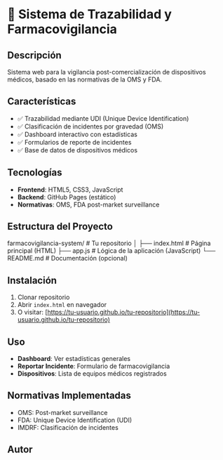 # 🏥 Sistema de Trazabilidad y Farmacovigilancia

## Descripción
Sistema web para la vigilancia post-comercialización de dispositivos médicos, basado en las normativas de la OMS y FDA.

## Características
- ✅ Trazabilidad mediante UDI (Unique Device Identification)
- ✅ Clasificación de incidentes por gravedad (OMS)
- ✅ Dashboard interactivo con estadísticas
- ✅ Formularios de reporte de incidentes
- ✅ Base de datos de dispositivos médicos

## Tecnologías
- **Frontend**: HTML5, CSS3, JavaScript
- **Backend**: GitHub Pages (estático)
- **Normativas**: OMS, FDA post-market surveillance

## Estructura del Proyecto

farmacovigilancia-system/          # Tu repositorio
│
├── index.html                     # Página principal (HTML)
├── app.js                         # Lógica de la aplicación (JavaScript)
└── README.md                      # Documentación (opcional)


## Instalación
1. Clonar repositorio
2. Abrir `index.html` en navegador
3. O visitar: [https://tu-usuario.github.io/tu-repositorio](https://tu-usuario.github.io/tu-repositorio)

## Uso
- **Dashboard**: Ver estadísticas generales
- **Reportar Incidente**: Formulario de farmacovigilancia
- **Dispositivos**: Lista de equipos médicos registrados

## Normativas Implementadas
- OMS: Post-market surveillance
- FDA: Unique Device Identification (UDI)
- IMDRF: Clasificación de incidentes

## Autor

